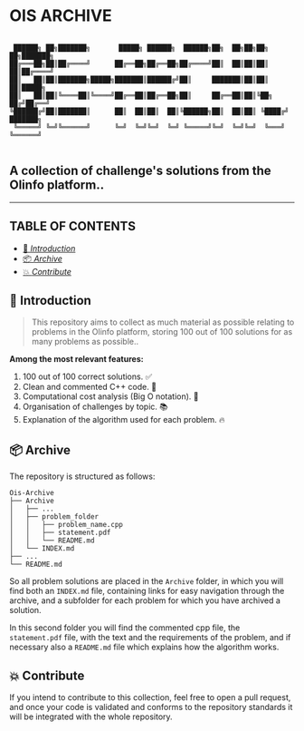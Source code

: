 # OIS ARCHIVE
```

 ██████╗ ██╗███████╗       █████╗ ██████╗  ██████╗██╗  ██╗██╗██╗   ██╗███████╗
██╔═══██╗██║██╔════╝      ██╔══██╗██╔══██╗██╔════╝██║  ██║██║██║   ██║██╔════╝
██║   ██║██║███████╗█████╗███████║██████╔╝██║     ███████║██║██║   ██║█████╗  
██║   ██║██║╚════██║╚════╝██╔══██║██╔══██╗██║     ██╔══██║██║╚██╗ ██╔╝██╔══╝  
╚██████╔╝██║███████║      ██║  ██║██║  ██║╚██████╗██║  ██║██║ ╚████╔╝ ███████╗
 ╚═════╝ ╚═╝╚══════╝      ╚═╝  ╚═╝╚═╝  ╚═╝ ╚═════╝╚═╝  ╚═╝╚═╝  ╚═══╝  ╚══════╝
                                                                              
```

## A collection of challenge's solutions from the Olinfo platform..

<hr>

## TABLE OF CONTENTS
  - [🚀 *Introduction*](#-introduction)
  - [📦 *Archive*](#-archive)
  - [💥 *Contribute*](#-contribute)


## 🚀 Introduction
>
> This repository aims to collect as much material as possible relating to problems in the Olinfo platform, storing 100 out of 100 solutions for as many problems as possible..
> 

**Among the most relevant features:**

1. 100 out of 100 correct solutions. ✅
2. Clean and commented C++ code. 💫
3. Computational cost analysis (Big O notation). 🐌
4. Organisation of challenges by topic. 📚
5. Explanation of the algorithm used for each problem. 🔥

## 📦 Archive
The repository is structured as follows:
```
Ois-Archive
├── Archive
│   ├── ...
│   ├── problem_folder
│   │   ├── problem_name.cpp
│   │   ├── statement.pdf
│   │   └── README.md
│   └── INDEX.md
├── ...
└── README.md
```
So all problem solutions are placed in the `Archive` folder, in which you will find both an `INDEX.md` file, containing links for easy navigation through the archive, and a subfolder for each problem for which you have archived a solution.

In this second folder you will find the commented cpp file, the `statement.pdf` file, with the text and the requirements of the problem, and if necessary also a `README.md` file which explains how the algorithm works.

## 💥 Contribute
If you intend to contribute to this collection, feel free to open a pull request, and once your code is validated and conforms to the repository standards it will be integrated with the whole repository.